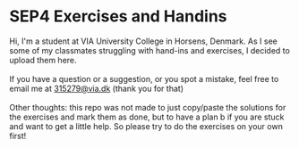 # SEP4 Exercises and Handins

Hi, I'm a student at VIA University College in Horsens, Denmark. As I see some of my classmates struggling with hand-ins and exercises, I decided to upload them here. 
<br><br>
If you have a question or a suggestion, or you spot a mistake, feel free to email me at 315279@via.dk (thank you for that)
<br><br>
Other thoughts: this repo was not made to just copy/paste the solutions for the exercises and mark them as done, but to have a plan b if you are stuck and want to get a little help. So please try to do the exercises on your own first!
